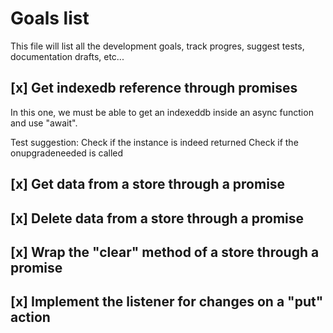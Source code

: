 # Goals list
This file will list all the development goals, track progres, suggest tests, documentation drafts, etc...


## \[x\] Get indexedb reference through promises
In this one, we must be able to get an indexeddb inside an async function and use "await".

Test suggestion:
    Check if the instance is indeed returned
    Check if the onupgradeneeded is called

## \[x\] Get data from a store through a promise

## \[x\] Delete data from a store through a promise

## \[x\] Wrap the "clear" method of a store through a promise

## \[x\] Implement the listener for changes on a "put" action